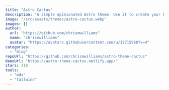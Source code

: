 ```yaml
---
title: "Astro Cactus"
description: "A simple opinionated Astro theme. Use it to create your blog or website."
image: "/src/assets/themes/astro-cactus.webp"
images: []
author:
  url: "https://github.com/chrismwilliams"
  name: "chrismwilliams"
  avatar: "https://avatars.githubusercontent.com/u/12715988?v=4"
categories:
  - "blog"
repoUrl: "https://github.com/chrismwilliams/astro-theme-cactus"
demoUrl: "https://astro-theme-cactus.netlify.app/"
stars: 318
tools:
  - "mdx"
  - "tailwind"
---
```

